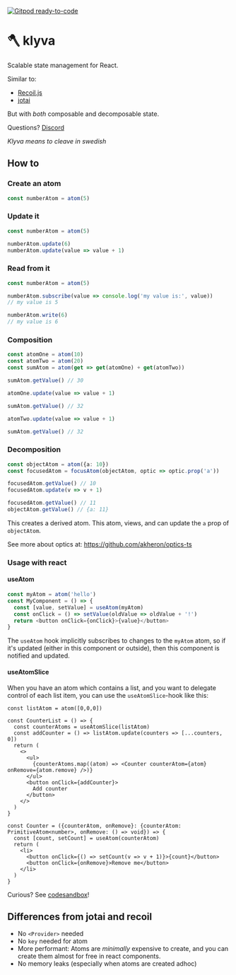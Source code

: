 [![Gitpod ready-to-code](https://img.shields.io/badge/Gitpod-ready--to--code-blue?logo=gitpod)](https://gitpod.io/#https://github.com/merisbahti/klyva)

# 🪓 klyva

Scalable state management for React.

Similar to: 

* [Recoil.js](https://recoiljs.org)
* [jotai](https://jotai.surge.sh)

But with _both_ composable and decomposable state.

Questions? [Discord](https://discord.gg/5HXQ8Kagu6)

*Klyva means to cleave in swedish*

## How to
### Create an atom

```typescript
const numberAtom = atom(5)
```

### Update it

```typescript
const numberAtom = atom(5)

numberAtom.update(6)
numberAtom.update(value => value + 1)
```

### Read from it

```typescript
const numberAtom = atom(5)

numberAtom.subscribe(value => console.log('my value is:', value))
// my value is 5

numberAtom.write(6)
// my value is 6
```

### Composition
```typescript
const atomOne = atom(10)
const atomTwo = atom(20)
const sumAtom = atom(get => get(atomOne) + get(atomTwo))

sumAtom.getValue() // 30

atomOne.update(value => value + 1)

sumAtom.getValue() // 32

atomTwo.update(value => value + 1)

sumAtom.getValue() // 32
```


### Decomposition

```typescript
const objectAtom = atom({a: 10})
const focusedAtom = focusAtom(objectAtom, optic => optic.prop('a'))

focusedAtom.getValue() // 10
focusedAtom.update(v => v + 1)

focusedAtom.getValue() // 11
objectAtom.getValue() // {a: 11}
```

This creates a derived atom. This atom, views, and can update the `a` prop of `objectAtom`.

See more about optics at:
https://github.com/akheron/optics-ts

### Usage with react

#### useAtom

```typescript
const myAtom = atom('hello')
const MyComponent = () => {
  const [value, setValue] = useAtom(myAtom)
  const onClick = () => setValue(oldValue => oldValue + '!')
  return <button onClick={onClick}>{value}</button>
}
```

The `useAtom` hook implicitly subscribes to changes to the `myAtom` atom, so if it's updated (either in this component or outside), then this component is notified and updated.

#### useAtomSlice

When you have an atom which contains a list, and you want to delegate control of each list item, you can use the `useAtomSlice`-hook like this:

```tsx
const listAtom = atom([0,0,0])

const CounterList = () => {
  const counterAtoms = useAtomSlice(listAtom)
  const addCounter = () => listAtom.update(counters => [...counters, 0])
  return (
    <>
      <ul>
        {counterAtoms.map((atom) => <Counter counterAtom={atom} onRemove={atom.remove} />)}
      </ul>
      <button onClick={addCounter}>
        Add counter
      </button>
    </>
  )
}

const Counter = ({counterAtom, onRemove}: {counterAtom: PrimitiveAtom<number>, onRemove: () => void}) => {
  const [count, setCount] = useAtom(counterAtom)
  return (
    <li>
      <button onClick={() => setCount(v => v + 1)}>{count}</button>
      <button onClick={onRemove}>Remove me</button>
    </li>
  )
}
```

Curious? See [codesandbox](https://codesandbox.io/s/adoring-waterfall-2ot5y?file=/src/App.tsx)!

## Differences from jotai and recoil

* No `<Provider>` needed
* No `key` needed for atom
* More performant: Atoms are _minimally_ expensive to create, and you can create them almost for free in react components.
* No memory leaks (especially when atoms are created adhoc)

